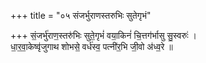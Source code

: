 +++
title = "०५ संजर्भुराणस्तरुभिः सुतेगृभं"

+++
सं॒जर्भु॑राण॒स्तरु॑भिः सुते॒गृभं॑ वया॒किनं॑ चि॒त्तग॑र्भासु सु॒स्वरुः॑ ।  
धा॒र॒वा॒केष्वृ॑जुगाथ शोभसे॒ वर्ध॑स्व॒ पत्नी॑र॒भि जी॒वो अ॑ध्व॒रे ॥